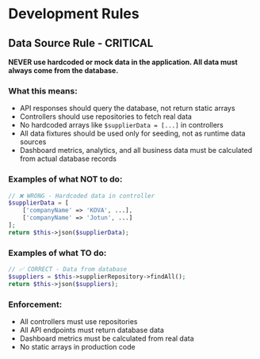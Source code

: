 # Development Rules

## Data Source Rule - CRITICAL

**NEVER use hardcoded or mock data in the application. All data must always come from the database.**

### What this means:

- API responses should query the database, not return static arrays
- Controllers should use repositories to fetch real data
- No hardcoded arrays like `$supplierData = [...]` in controllers
- All data fixtures should be used only for seeding, not as runtime data sources
- Dashboard metrics, analytics, and all business data must be calculated from actual database records

### Examples of what NOT to do:

```php
// ❌ WRONG - Hardcoded data in controller
$supplierData = [
    ['companyName' => 'KOVA', ...],
    ['companyName' => 'Jotun', ...]
];
return $this->json($supplierData);
```

### Examples of what TO do:

```php
// ✅ CORRECT - Data from database
$suppliers = $this->supplierRepository->findAll();
return $this->json($suppliers);
```

### Enforcement:

- All controllers must use repositories
- All API endpoints must return database data
- Dashboard metrics must be calculated from real data
- No static arrays in production code
